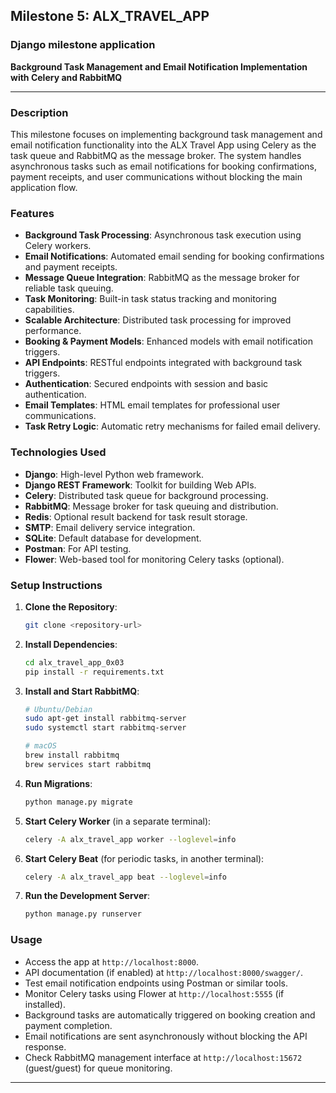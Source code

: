 ## Milestone 5: ALX_TRAVEL_APP

### Django milestone application

**Background Task Management and Email Notification Implementation with Celery and RabbitMQ**

---

### Description

This milestone focuses on implementing background task management and email notification functionality into the ALX Travel App using Celery as the task queue and RabbitMQ as the message broker. The system handles asynchronous tasks such as email notifications for booking confirmations, payment receipts, and user communications without blocking the main application flow.

### Features

- **Background Task Processing**: Asynchronous task execution using Celery workers.
- **Email Notifications**: Automated email sending for booking confirmations and payment receipts.
- **Message Queue Integration**: RabbitMQ as the message broker for reliable task queuing.
- **Task Monitoring**: Built-in task status tracking and monitoring capabilities.
- **Scalable Architecture**: Distributed task processing for improved performance.
- **Booking & Payment Models**: Enhanced models with email notification triggers.
- **API Endpoints**: RESTful endpoints integrated with background task triggers.
- **Authentication**: Secured endpoints with session and basic authentication.
- **Email Templates**: HTML email templates for professional user communications.
- **Task Retry Logic**: Automatic retry mechanisms for failed email delivery.

### Technologies Used

- **Django**: High-level Python web framework.
- **Django REST Framework**: Toolkit for building Web APIs.
- **Celery**: Distributed task queue for background processing.
- **RabbitMQ**: Message broker for task queuing and distribution.
- **Redis**: Optional result backend for task result storage.
- **SMTP**: Email delivery service integration.
- **SQLite**: Default database for development.
- **Postman**: For API testing.
- **Flower**: Web-based tool for monitoring Celery tasks (optional).

### Setup Instructions

1. **Clone the Repository**:
   ```bash
   git clone <repository-url>
   ```
2. **Install Dependencies**:
   ```bash
   cd alx_travel_app_0x03
   pip install -r requirements.txt
   ```
3. **Install and Start RabbitMQ**:
   ```bash
   # Ubuntu/Debian
   sudo apt-get install rabbitmq-server
   sudo systemctl start rabbitmq-server
   
   # macOS
   brew install rabbitmq
   brew services start rabbitmq
   ```
4. **Run Migrations**:
   ```bash
   python manage.py migrate
   ```
5. **Start Celery Worker** (in a separate terminal):
   ```bash
   celery -A alx_travel_app worker --loglevel=info
   ```
6. **Start Celery Beat** (for periodic tasks, in another terminal):
   ```bash
   celery -A alx_travel_app beat --loglevel=info
   ```
7. **Run the Development Server**:
   ```bash
   python manage.py runserver
   ```

### Usage

- Access the app at `http://localhost:8000`.
- API documentation (if enabled) at `http://localhost:8000/swagger/`.
- Test email notification endpoints using Postman or similar tools.
- Monitor Celery tasks using Flower at `http://localhost:5555` (if installed).
- Background tasks are automatically triggered on booking creation and payment completion.
- Email notifications are sent asynchronously without blocking the API response.
- Check RabbitMQ management interface at `http://localhost:15672` (guest/guest) for queue monitoring.

---
